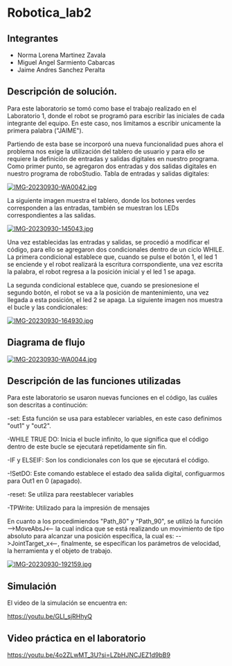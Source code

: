 # Robotica_lab2
## Integrantes

- Norma Lorena Martinez Zavala
- Miguel Angel Sarmiento Cabarcas
- Jaime Andres Sanchez Peralta

## Descripción de solución.
Para este laboratorio se tomó como base el trabajo realizado en el Laboratorio 1, donde el robot se programó para escribir las iniciales de cada integrante del equipo. En este caso, nos limitamos a escribir unicamente la primera palabra ("JAIME").

Partiendo de esta base se incorporó una
nueva funcionalidad pues ahora el problema nos exige la utilización del tablero de usuario y para ello se requiere la definición de entradas y salidas digitales en nuestro programa.
Como primer punto, se agregaron dos entradas y dos salidas digitales en nuestro programa de roboStudio. 
Tabla de entradas y salidas digitales:

[![IMG-20230930-WA0042.jpg](https://i.postimg.cc/YqVVFfB7/IMG-20230930-WA0042.jpg)](https://postimg.cc/56BndztK)


La siguiente imagen muestra el tablero, donde los botones verdes corresponden a las entradas, también se muestran los LEDs correspondientes a las salidas.

[![IMG-20230930-145043.jpg](https://i.postimg.cc/mk9ZsZQ1/IMG-20230930-145043.jpg)](https://postimg.cc/p52MQHcP)

Una vez establecidas las entradas y salidas, se procedió a modificar el código, para ello se agregaron dos condicionales dentro de un ciclo WHILE. La primera condicional establece que, cuando se pulse el botón 1, el led 1 se enciende y el robot realizará la escritura corrspondiente, una vez escrita la palabra, el robot regresa a la posición inicial y el led 1 se apaga.

La segunda condicional establece que, cuando se presionesione el segundo botón, el robot se va a la posición de mantenimiento, una vez llegada a esta posición, el led 2 se apaga.
La siguiente imagen nos muestra el bucle y las condicionales:

[![IMG-20230930-164930.jpg](https://i.postimg.cc/cJcsx5gT/IMG-20230930-164930.jpg)](https://postimg.cc/R3NrGdTn)


## Diagrama de flujo

[![IMG-20230930-WA0044.jpg](https://i.postimg.cc/Pxx9Z6Jt/IMG-20230930-WA0044.jpg)](https://postimg.cc/06TV1073)


## Descripción de las funciones utilizadas

Para este laboratorio se usaron nuevas funciones en el código, las cuáles son descritas a continución:
 
-set: Esta función se usa para establecer variables, en este caso definimos "out1" y "out2".

-WHILE TRUE DO: Inicia el bucle infinito, lo que significa que el código dentro de este bucle se ejecutará repetidamente sin fin.

-IF y ELSEIF: Son los condicionales con los que se ejecutará el código.

-!SetDO: Este comando establece el estado dea salida digital, configuarmos para Out1 en 0 (apagado).

-reset: Se utiliza para reestablecer variables


-TPWrite: Utilizado para la impresión de mensajes

En cuanto a los procedimiendos "Path_80" y "Path_90", se utilizó la función -->MoveAbsJ<-- la cual indica que se está realizando un movimiento de tipo absoluto para alcanzar una posición específica, la cual es: -->JointTarget_x<--, finalmente, se específican los parámetros de velocidad, la herramienta y el objeto de trabajo.

[![IMG-20230930-192159.jpg](https://i.postimg.cc/G2Y157Pb/IMG-20230930-192159.jpg)](https://postimg.cc/zbJMLkPQ)

## Simulación
El video de la simulación se encuentra en:

https://youtu.be/GLI_sjRHhyQ

## Video práctica en el laboratorio 

https://youtu.be/4o2ZLwMT_3U?si=LZbHJNCJEZ1d9bB9
